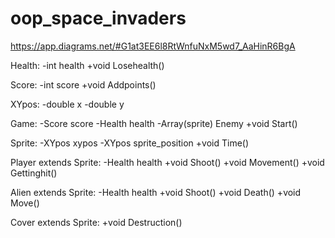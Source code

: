 # oop_space_invaders
https://app.diagrams.net/#G1at3EE6l8RtWnfuNxM5wd7_AaHinR6BgA

Health:
-int health
+void Losehealth()

Score:
-int score
+void Addpoints()

XYpos:
-double x
-double y

Game:
-Score score
-Health health
-Array(sprite) Enemy
+void Start()

Sprite:
-XYpos xypos
-XYpos sprite_position
+void Time()

Player extends Sprite:
-Health health
+void Shoot()
+void Movement()
+void Gettinghit()

Alien extends Sprite:
-Health health
+void Shoot()
+void Death()
+void Move()

Cover extends Sprite:
+void Destruction()



